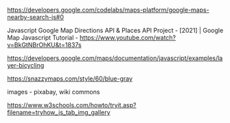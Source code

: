 https://developers.google.com/codelabs/maps-platform/google-maps-nearby-search-js#0

Javascript Google Map Directions API & Places API Project - [2021] | Google Map Javascript Tutorial -
https://www.youtube.com/watch?v=BkGtNBrOhKU&t=1837s

https://developers.google.com/maps/documentation/javascript/examples/layer-bicycling

https://snazzymaps.com/style/60/blue-gray

images - pixabay, wiki commons

https://www.w3schools.com/howto/tryit.asp?filename=tryhow_js_tab_img_gallery

